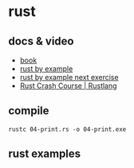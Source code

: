 # rust

## docs & video
* [book](https://doc.rust-lang.org/book/)
* [rust by example](https://doc.rust-lang.org/rust-by-example/hello.html)
* [rust by example next exercise](https://doc.rust-lang.org/rust-by-example/hello/print/print_debug.html)
* [Rust Crash Course | Rustlang](https://www.youtube.com/watch?v=zF34dRivLOw)

## compile
```
rustc 04-print.rs -o 04-print.exe
```

## rust examples


